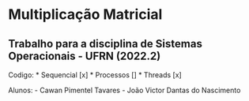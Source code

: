 # Multiplicação Matricial

## Trabalho para a disciplina de Sistemas Operacionais - UFRN (2022.2)

Codigo:
	* Sequencial [x]
	* Processos []
	* Threads [x]

Alunos:
	- Cawan Pimentel Tavares
	- João Victor Dantas do Nascimento
